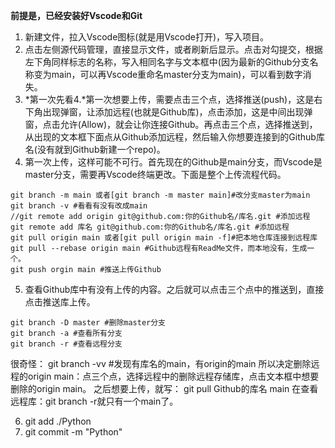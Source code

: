 **前提是，已经安装好Vscode和Git**
1. 新建文件，拉入Vscode图标(就是用Vscode打开)，写入项目。
2. 点击左侧源代码管理，直接显示文件，或者刷新后显示。点击对勾提交，根据左下角同样标志的名称，写入相同名字与文本框中(因为最新的Github分支名称变为main，可以再Vscode重命名master分支为main)，可以看到数字消失。
3. *第一次先看4.*第一次想要上传，需要点击三个点，选择推送(push)，这是右下角出现弹窗，让添加远程(也就是Github库)，点击添加，这是中间出现弹窗，点击允许(Allow)，就会让你连接Github。再点击三个点，选择推送到，从出现的文本框下面点从Github添加远程，然后输入你想要连接到的Github库名(没有就到Github新建一个repo)。
4. 第一次上传，这样可能不可行。首先现在的Github是main分支，而Vscode是master分支，需要再Vscode终端更改。下面是整个上传流程代码。
```Git
git branch -m main 或者[git branch -m master main]#改分支master为main
git branch -v #看看有没有改成main
//git remote add origin git@github.com:你的Github名/库名.git #添加远程
git remote add 库名 git@github.com:你的Github名/库名.git #添加远程
git pull origin main 或者[git pull origin main -f]#把本地仓库连接到远程库
git pull --rebase origin main #Github远程有ReadMe文件，而本地没有，生成一个。
git push orgin main #推送上传Github
```
5. 查看Github库中有没有上传的内容。之后就可以点击三个点中的推送到，直接点击推送库上传。
```
git branch -D master #删除master分支
git branch -a #查看所有分支
git branch -r #查看远程分支
```
很奇怪：
git branch -vv #发现有库名的main，有origin的main
所以决定删除远程的origin main：点三个点，选择远程中的删除远程存储库，点击文本框中想要删除的origin main。
之后想要上传，就写：
git pull Github的库名 main
在查看远程库：git branch -r就只有一个main了。

6. git add ./Python
7. git commit -m "Python"
